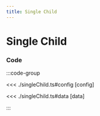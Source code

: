 ```yaml
---
title: Single Child
---
```


# Single Child

<script setup>
import {config} from './singleChild';
</script>

<Chart
  :type="config.type"
  :options="config.options"
  :data="config.data"
/>

### Code

:::code-group

<<< ./singleChild.ts#config [config]

<<< ./singleChild.ts#data [data]

:::
